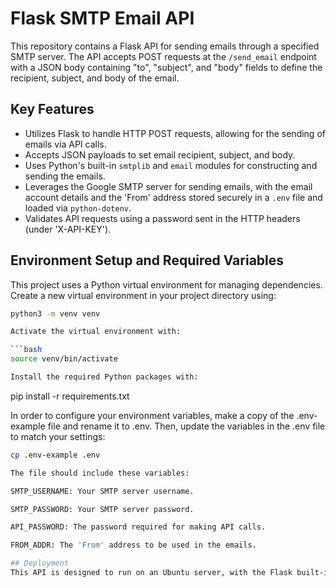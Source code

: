 # Flask SMTP Email API

This repository contains a Flask API for sending emails through a specified SMTP server. The API accepts POST requests at the `/send_email` endpoint with a JSON body containing "to", "subject", and "body" fields to define the recipient, subject, and body of the email.

## Key Features

- Utilizes Flask to handle HTTP POST requests, allowing for the sending of emails via API calls.
- Accepts JSON payloads to set email recipient, subject, and body.
- Uses Python's built-in `smtplib` and `email` modules for constructing and sending the emails.
- Leverages the Google SMTP server for sending emails, with the email account details and the 'From' address stored securely in a `.env` file and loaded via `python-dotenv`.
- Validates API requests using a password sent in the HTTP headers (under 'X-API-KEY').

## Environment Setup and Required Variables

This project uses a Python virtual environment for managing dependencies. Create a new virtual environment in your project directory using:

```bash
python3 -m venv venv

Activate the virtual environment with:

```bash
source venv/bin/activate

Install the required Python packages with:

```
pip install -r requirements.txt

In order to configure your environment variables, make a copy of the .env-example file and rename it to .env. Then, update the variables in the .env file to match your settings:

```bash
cp .env-example .env

The file should include these variables:

SMTP_USERNAME: Your SMTP server username.

SMTP_PASSWORD: Your SMTP server password.

API_PASSWORD: The password required for making API calls.

FROM_ADDR: The 'From' address to be used in the emails.

## Deployment
This API is designed to run on an Ubuntu server, with the Flask built-in server listening on all interfaces on port 5000.

